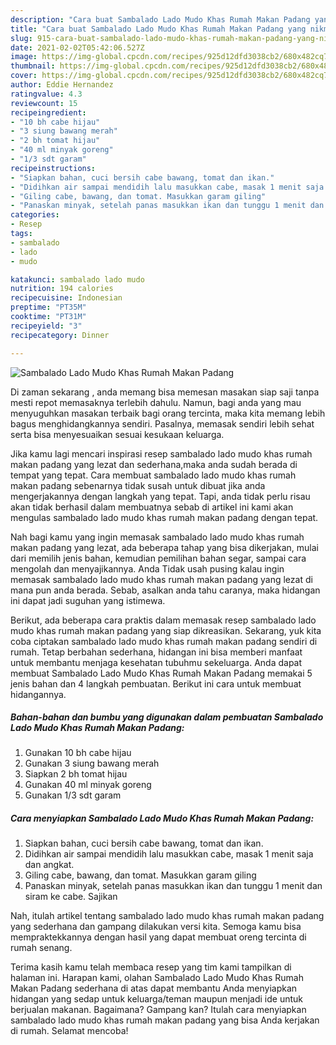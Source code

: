 ```yaml
---
description: "Cara buat Sambalado Lado Mudo Khas Rumah Makan Padang yang nikmat dan Mudah Dibuat"
title: "Cara buat Sambalado Lado Mudo Khas Rumah Makan Padang yang nikmat dan Mudah Dibuat"
slug: 915-cara-buat-sambalado-lado-mudo-khas-rumah-makan-padang-yang-nikmat-dan-mudah-dibuat
date: 2021-02-02T05:42:06.527Z
image: https://img-global.cpcdn.com/recipes/925d12dfd3038cb2/680x482cq70/sambalado-lado-mudo-khas-rumah-makan-padang-foto-resep-utama.jpg
thumbnail: https://img-global.cpcdn.com/recipes/925d12dfd3038cb2/680x482cq70/sambalado-lado-mudo-khas-rumah-makan-padang-foto-resep-utama.jpg
cover: https://img-global.cpcdn.com/recipes/925d12dfd3038cb2/680x482cq70/sambalado-lado-mudo-khas-rumah-makan-padang-foto-resep-utama.jpg
author: Eddie Hernandez
ratingvalue: 4.3
reviewcount: 15
recipeingredient:
- "10 bh cabe hijau"
- "3 siung bawang merah"
- "2 bh tomat hijau"
- "40 ml minyak goreng"
- "1/3 sdt garam"
recipeinstructions:
- "Siapkan bahan, cuci bersih cabe bawang, tomat dan ikan."
- "Didihkan air sampai mendidih lalu masukkan cabe, masak 1 menit saja dan angkat."
- "Giling cabe, bawang, dan tomat. Masukkan garam giling"
- "Panaskan minyak, setelah panas masukkan ikan dan tunggu 1 menit dan siram ke cabe. Sajikan"
categories:
- Resep
tags:
- sambalado
- lado
- mudo

katakunci: sambalado lado mudo 
nutrition: 194 calories
recipecuisine: Indonesian
preptime: "PT35M"
cooktime: "PT31M"
recipeyield: "3"
recipecategory: Dinner

---
```



![Sambalado Lado Mudo Khas Rumah Makan Padang](https://img-global.cpcdn.com/recipes/925d12dfd3038cb2/680x482cq70/sambalado-lado-mudo-khas-rumah-makan-padang-foto-resep-utama.jpg)

Di zaman  sekarang , anda memang bisa memesan masakan siap saji tanpa mesti repot memasaknya terlebih dahulu. Namun, bagi anda yang mau menyuguhkan masakan terbaik bagi orang tercinta, maka kita memang lebih bagus menghidangkannya sendiri. Pasalnya, memasak sendiri lebih sehat serta bisa menyesuaikan sesuai kesukaan keluarga.

Jika kamu lagi mencari inspirasi resep sambalado lado mudo khas rumah makan padang yang lezat dan sederhana,maka anda sudah berada di tempat yang tepat. Cara membuat sambalado lado mudo khas rumah makan padang  sebenarnya tidak susah untuk dibuat jika anda mengerjakannya dengan langkah yang tepat. Tapi, anda tidak perlu risau akan tidak berhasil dalam membuatnya 
sebab di artikel ini kami akan mengulas sambalado lado mudo khas rumah makan padang dengan tepat.  



Nah bagi kamu yang ingin memasak sambalado lado mudo khas rumah makan padang yang lezat, ada beberapa tahap yang bisa dikerjakan, mulai dari memilih jenis bahan, kemudian pemilihan bahan segar, sampai cara mengolah dan menyajikannya. Anda Tidak usah pusing kalau ingin memasak sambalado lado mudo khas rumah makan padang yang lezat di mana pun anda berada. Sebab, asalkan anda  tahu caranya, maka hidangan ini dapat jadi suguhan yang istimewa.

Berikut, ada beberapa cara praktis  dalam memasak resep sambalado lado mudo khas rumah makan padang yang siap dikreasikan. Sekarang, yuk kita coba ciptakan sambalado lado mudo khas rumah makan padang sendiri di rumah. Tetap berbahan sederhana, hidangan ini bisa memberi manfaat untuk membantu menjaga kesehatan tubuhmu sekeluarga. Anda dapat membuat Sambalado Lado Mudo Khas Rumah Makan Padang memakai 5 jenis bahan dan 4 langkah pembuatan. Berikut ini cara untuk membuat hidangannya.

<!--inarticleads1-->

##### Bahan-bahan dan bumbu yang digunakan dalam pembuatan Sambalado Lado Mudo Khas Rumah Makan Padang:

1. Gunakan 10 bh cabe hijau
1. Gunakan 3 siung bawang merah
1. Siapkan 2 bh tomat hijau
1. Gunakan 40 ml minyak goreng
1. Gunakan 1/3 sdt garam




<!--inarticleads2-->

##### Cara menyiapkan Sambalado Lado Mudo Khas Rumah Makan Padang:

1. Siapkan bahan, cuci bersih cabe bawang, tomat dan ikan.
1. Didihkan air sampai mendidih lalu masukkan cabe, masak 1 menit saja dan angkat.
1. Giling cabe, bawang, dan tomat. Masukkan garam giling
1. Panaskan minyak, setelah panas masukkan ikan dan tunggu 1 menit dan siram ke cabe. Sajikan




Nah, itulah artikel tentang  sambalado lado mudo khas rumah makan padang  yang sederhana dan gampang dilakukan versi kita. Semoga kamu bisa mempraktekkannya dengan hasil yang dapat membuat oreng tercinta di rumah senang. 

Terima kasih kamu telah membaca resep yang tim kami tampilkan di halaman ini. Harapan kami, olahan  Sambalado Lado Mudo Khas Rumah Makan Padang sederhana di atas dapat membantu Anda menyiapkan hidangan yang sedap untuk keluarga/teman maupun menjadi ide untuk berjualan makanan. Bagaimana? Gampang kan? Itulah cara menyiapkan sambalado lado mudo khas rumah makan padang yang bisa Anda kerjakan di rumah. Selamat mencoba!

